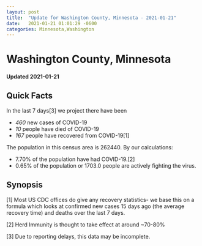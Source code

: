 ```yaml
---
layout: post
title:  "Update for Washington County, Minnesota - 2021-01-21"
date:   2021-01-21 01:01:29 -0600
categories: Minnesota,Washington
---
```


# Washington County, Minnesota
#### Updated 2021-01-21

## Quick Facts

In the last 7 days[3] we project there have been
- *460* new cases of COVID-19
- *10* people have died of COVID-19
- *167* people have recovered from COVID-19[1]

The population in this census area is 262440. By our calculations:
- 7.70% of the population have had COVID-19.[2]
- 0.65% of the population or 1703.0 people are actively fighting the virus.

## Synopsis




[1] Most US CDC offices do give any recovery statistics- we base this on a formula which looks at confirmed new cases
15 days ago (the average recovery time) and deaths over the last 7 days.

[2] Herd Immunity is thought to take effect at around ~70-80%

[3] Due to reporting delays, this data may be incomplete.
 
    
